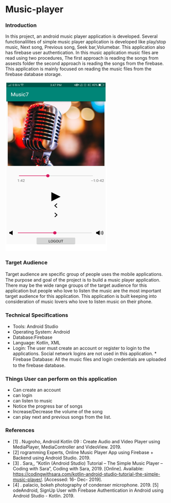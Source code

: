 # Music-player

### Introduction
In this project, an android music player application is developed. Several functionalilites of simple music player application is developed like play/stop music, Next song, Previous song, Seek bar,Volumebar. This application also has firebase user authentication. In this music application music files are read using two procedures, The first approach is reading the songs from assests folder the second approach is reading the songs from the firebase. This application is mainly focused on reading the music files from the firebase database storage.

![alt text](https://github.com/Kiranmai95/Music-player/blob/master/Images/Gitmusicpage.PNG)

### Target Audience
Target audience are speciﬁc group of people uses the mobile applications. The purpose and goal of the project is to build a music player application. There may be the wide range groups of the target audience for this application but people who love to listen the music are the most important target audience for this application. This application is built keeping into consideration of music lovers who love to listen music on their phone.

### Technical Speciﬁcations
 * Tools: Android Studio 
 * Operating System: Android
 * Database:Firebase
 * Language: Kotlin, XML
 * Login: The user must create an account or register to login to the applications. Social network logins are not used in this application.  * Firebase Database: All the music ﬁles and login credentials are uploaded to the ﬁrebase database. 

### Things User can perform on this application
 * Can create an account
 * can login
 * can listen to music
 * Notice the progress bar of songs
 * Increase/Decrease the volume of the song
 * can play next and previous songs from the list.
 
### References
 * [1] . Nugroho, Android Kotlin 09 : Create Audio and Video Player using MediaPlayer, MediaController and VideoView. 2019. 
  * [2] rogramming Experts, Online Music Player App using Firebase + Backend using Android Studio. 2019. 
  * [3] . Sara,, ”Kotlin (Android Studio) Tutorial – The Simple Music Player –Coding with Sara”, Coding with Sara, 2019. [Online]. Available: https://codingwithsara.com/kotlin-android-studio-tutorial-the-simple-music-player/. [Accessed: 16- Dec- 2019]. 
  * [4] . palacio, bokeh photography of condenser microphone. 2019. [5] odeAndroid, SignUp User with Firebase Authentication in Android using Android Studio - Kotlin. 2019.



 
